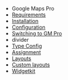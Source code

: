 - Google Maps Pro
- [Requirements](GoogleMapsPro/requirements.md)
- [Installation](GoogleMapsPro/installation.md) 
- [Configuration](GoogleMapsPro/configuration.md)
- [Switching to GM Pro](GoogleMapsPro/switching_to_pro.md)
- divider
- [Type Config](GoogleMapsPro/type_config.md)
- [Assignment](GoogleMapsPro/assignment.md)
- [Layouts](GoogleMapsPro/layouts.md)
- [Custom layouts](GoogleMapsPro/custom_layouts.md)
- [Widgetkit](GoogleMapsPro/widgetkit.md)